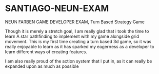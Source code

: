 # SANTIAGO-NEUN-EXAM
NEUN FARBEN GAME DEVELOPER EXAM, Turn Based Strategy Game


Though it is merely a stretch goal, I am really glad that i took the time to learn A star pathfinding to implement with my game alongside grid movement. This is my first time creating a turn based 3d game, so it was really enjoyable to learn as it has sparked my eagerness as a developer to learn different ways of creating features.

I am also really proud of the action system that I put in, as it can really be expanded upon as much as possible
